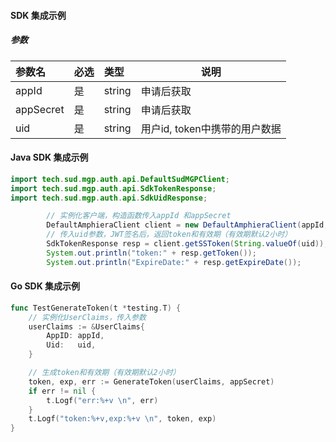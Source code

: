 ####  SDK 集成示例

##### 参数

|参数名|必选|类型|说明|
|:----    |:---|:----- |-----   |
|appId |是  |string | 申请后获取   |
|appSecret |是  |string | 申请后获取    |
| uid    |是  |string | 用户id, token中携带的用户数据   |

####  Java SDK 集成示例
```java
import tech.sud.mgp.auth.api.DefaultSudMGPClient;
import tech.sud.mgp.auth.api.SdkTokenResponse;
import tech.sud.mgp.auth.api.SdkUidResponse;

        // 实例化客户端，构造函数传入appId 和appSecret
        DefaultAmphieraClient client = new DefaultAmphieraClient(appId, appSecret);
        // 传入uid参数，JWT签名后，返回token和有效期（有效期默认2小时）
        SdkTokenResponse resp = client.getSSToken(String.valueOf(uid));
        System.out.println("token:" + resp.getToken());
        System.out.println("ExpireDate:" + resp.getExpireDate());
```

####  Go SDK 集成示例

```go
func TestGenerateToken(t *testing.T) {
	// 实例化UserClaims，传入参数
	userClaims := &UserClaims{
		AppID: appId,
		Uid:   uid,
	}

	// 生成token和有效期（有效期默认2小时）
	token, exp, err := GenerateToken(userClaims, appSecret)
	if err != nil {
		t.Logf("err:%+v \n", err)
	}
	t.Logf("token:%+v,exp:%+v \n", token, exp)
}
```